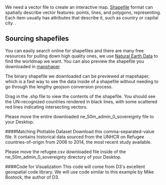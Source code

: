 We need a vector file to create an interactive map. [Shapefile](https://en.wikipedia.org/wiki/Shapefile) format can spatially describe vector features: points, lines, and polygons, representing. Each item usually has attributes that describe it, such as country or capital city.
.
## Sourcing shapefiles

You can easily search online for shapefiles and there are many free resources for pulling down high quality ones, we use [Natural Earth Data](http://www.naturalearthdata.com) to find the worldmap we want. You can also preview the shapefile you downloaded in [mapshaper](http://mapshaper.org)


The binary shapefile we downloaded can be previewed at mapshaper, which is a fast way to see the data inside of a shapefile without needing to go through the lengthy geojson conversion process.

Drag in the .shp file to view the contents of the shapefile. You should see the UN-recognized countries rendered in black lines, with some scattered red lines indicating intersecting vectors.

Please move the entire downloaded ne_50m_admin_0_sovereignty file to your Desktop.

####Matching Plottable Dataset Download this comma-separated-value file. It contains historical data sourced from the UNHCR on Refugee countries-of-origin from 2006 to 2014, the most recent study available.

Please move the refugee.csv downloaded file inside of the ne_50m_admin_0_sovereignty directory of your Desktop.

####Code for Visualization This code will come from D3's excellent geospatial code library. We will use code similar to this example by Mike Bostock, the author of D3.
